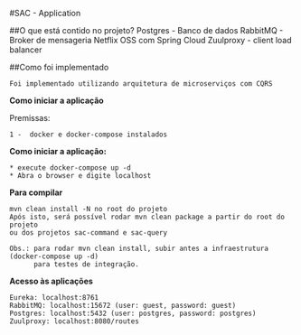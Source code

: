 #SAC - Application

##O que está contido no projeto?
    Postgres - Banco de dados
    RabbitMQ - Broker de mensageria
    Netflix OSS com Spring Cloud
    Zuulproxy - client load balancer
  
##Como foi implementado
  
    Foi implementado utilizando arquitetura de microserviços com CQRS 
    

**Como iniciar a aplicação**

Premissas:

    1 -  docker e docker-compose instalados

**Como iniciar a aplicação:**
  
    * execute docker-compose up -d
    * Abra o browser e digite localhost
 
**Para compilar**

    mvn clean install -N no root do projeto
    Após isto, será possível rodar mvn clean package a partir do root do projeto 
    ou dos projetos sac-command e sac-query
    
    Obs.: para rodar mvn clean install, subir antes a infraestrutura (docker-compose up -d) 
          para testes de integração.
          
    
**Acesso às aplicações**

    Eureka: localhost:8761
    RabbitMQ: localhost:15672 (user: guest, password: guest)
    Postgres: localhost:5432 (user: postgres, password: postgres)
    Zuulproxy: localhost:8080/routes